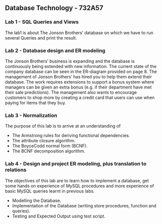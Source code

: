 ## Database Technology - 732A57

### Lab 1 - SQL Queries and Views
The lab1 is about The Jonson Brothers’ database on which we have to run several Queries and print the result.

### Lab 2 - Database design and ER modeling
The Jonson Brothers’ business is expanding and the database is continuously being extended with new information. The current state of the company database can be seen in the ER-diagram provided on page 8. The management of Jonson Brothers’ has hired you to help them extend their database. The work requires extensions to support a bonus system where managers can be given an extra bonus (e.g. if their department have met their sale predictions). The management also wants to encourage customers to shop more by creating a credit card that users can use when paying for items that they buy. 

### Lab 3 - Normalization
The purpose of this lab is to arrive at an understanding of 
* The Armstrong rules for deriving functional dependencies.
* The attribute closure algorithm.
* The BoyceCodd normal form (BCNF).
* The BCNF decomposition algorithm.

### Lab 4 - Design and project ER modeling, plus translation to relations
The objectives of this lab are to learn how to implement a database, get some hands on experience of MySQL procedures and more experience of basic MySQL queries learnt in previous labs.

* Modelling the Database.
* Implementation of the Database (writing store procedures, function and queries).
* Testing and Expected Output using test script.

